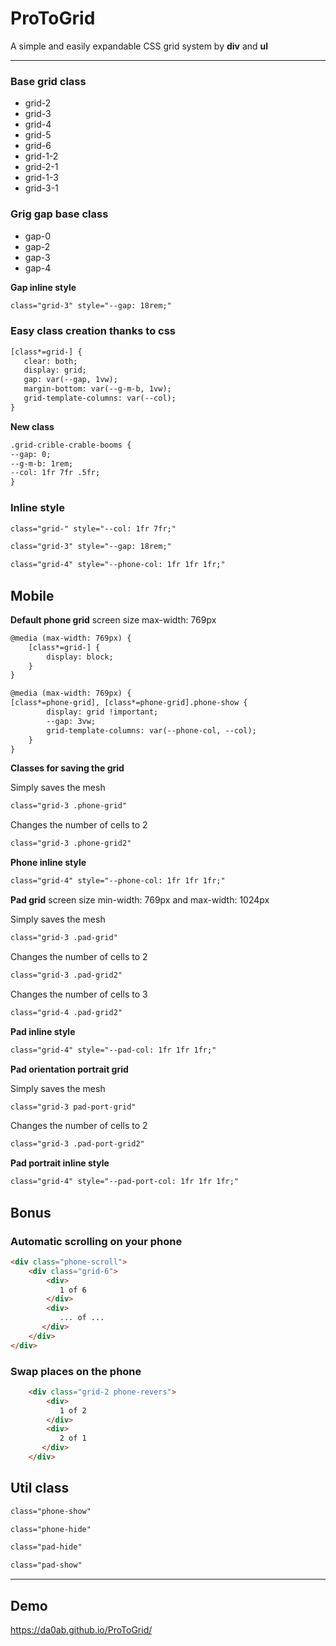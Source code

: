 

# ProToGrid

A simple and easily expandable CSS grid system by **div** and **ul**
***
### Base grid class
- grid-2 
- grid-3
- grid-4
- grid-5
- grid-6
- grid-1-2
- grid-2-1
- grid-1-3
- grid-3-1

### Grig gap base class

- gap-0
- gap-2
- gap-3
- gap-4

**Gap inline style**
```HTML
class="grid-3" style="--gap: 18rem;"
```
### Easy class creation thanks to css
```HTML
[class*=grid-] {
   clear: both;
   display: grid;
   gap: var(--gap, 1vw);
   margin-bottom: var(--g-m-b, 1vw);
   grid-template-columns: var(--col);
}
```
**New class**

```HTML
.grid-crible-crable-booms {
--gap: 0;
--g-m-b: 1rem;
--col: 1fr 7fr .5fr;
}
```
### Inline style
```HTML
class="grid-" style="--col: 1fr 7fr;"
```
```HTML
class="grid-3" style="--gap: 18rem;"
```
```HTML
class="grid-4" style="--phone-col: 1fr 1fr 1fr;"
```

## Mobile

**Default phone grid** screen size max-width: 769px

```HTML
@media (max-width: 769px) {
    [class*=grid-] {
        display: block;
    }
}
```
```HTML
@media (max-width: 769px) {
[class*=phone-grid], [class*=phone-grid].phone-show {
        display: grid !important;
        --gap: 3vw;
        grid-template-columns: var(--phone-col, --col);
    }
}
```

**Сlasses for saving the grid**

Simply saves the mesh
```HTML
class="grid-3 .phone-grid" 
```

Changes the number of cells to 2
```HTML
class="grid-3 .phone-grid2" 
```

**Phone inline style**

```HTML
class="grid-4" style="--phone-col: 1fr 1fr 1fr;"
```


**Pad grid** screen size min-width: 769px and max-width: 1024px

Simply saves the mesh
```HTML
class="grid-3 .pad-grid" 
```

Changes the number of cells to 2
```HTML
class="grid-3 .pad-grid2" 
```

Changes the number of cells to 3
```HTML
class="grid-4 .pad-grid2" 
```
**Pad inline style**

```HTML
class="grid-4" style="--pad-col: 1fr 1fr 1fr;"
```

**Pad orientation portrait grid** 

Simply saves the mesh
```HTML
class="grid-3 pad-port-grid" 
```
Changes the number of cells to 2
```HTML
class="grid-3 .pad-port-grid2" 
```

**Pad portrait inline style**

```HTML
class="grid-4" style="--pad-port-col: 1fr 1fr 1fr;"
```

## Bonus

### Automatic scrolling on your phone
```HTML
<div class="phone-scroll">
    <div class="grid-6">
        <div>
           1 of 6
        </div>
        <div>
           ... of ...
       </div>
    </div>
</div>
```

### Swap places on the phone

```HTML
    <div class="grid-2 phone-revers">
        <div>
           1 of 2
        </div>
        <div>
           2 of 1
       </div>
    </div>
```

## Util class


```HTML
class="phone-show"
```
```HTML
class="phone-hide"
```
```HTML
class="pad-hide"
```
```HTML
class="pad-show"
```


***

## Demo

https://da0ab.github.io/ProToGrid/


